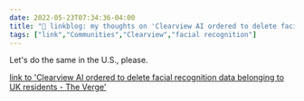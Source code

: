 ```yaml
---
date: 2022-05-23T07:34:36-04:00
title: "🔗 linkblog: my thoughts on 'Clearview AI ordered to delete facial recognition data belonging to UK residents - The Verge'"
tags: ["link","Communities","Clearview","facial recognition"]
---
```

Let's do the same in the U.S., please.
 

[link to 'Clearview AI ordered to delete facial recognition data belonging to UK residents - The Verge'](https://www.theverge.com/2022/5/23/23137603/clearview-ai-ordered-delete-data-uk-residents-ico-fine)

